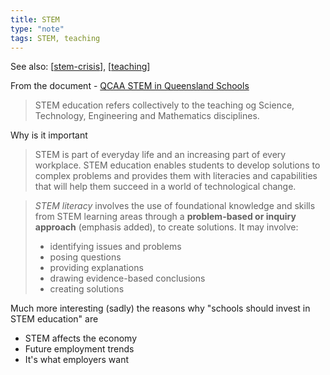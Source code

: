 ```yaml
---
title: STEM
type: "note"
tags: STEM, teaching
---
```


See also: [[stem-crisis]], [[teaching]]

From the document - [QCAA STEM in Queensland Schools](https://www.qcaa.qld.edu.au/downloads/aciq/stem-resources/teaching/ac_stem_qld_schools.pdf)

> STEM education refers collectively to the teaching og Science, Technology, Engineering and Mathematics disciplines.

Why is it important

> STEM is part of everyday life and an increasing part of every workplace. STEM education enables students to develop solutions to complex problems and provides them with literacies and capabilities that will help them succeed in a world of technological change.

> _STEM literacy_ involves the use of foundational knowledge and skills from STEM learning areas through a **problem-based or inquiry approach** (emphasis added), to create solutions. It may involve:
> - identifying issues and problems 
> - posing questions 
> - providing explanations
> - drawing evidence-based conclusions
> - creating solutions

Much more interesting (sadly) the reasons why "schools should invest in STEM education" are

- STEM affects the economy
- Future employment trends
- It's what employers want

[//begin]: # "Autogenerated link references for markdown compatibility"
[stem-crisis]: ../Society/stem-crisis "STEM Crisis"
[teaching]: teaching "Teaching"
[//end]: # "Autogenerated link references"